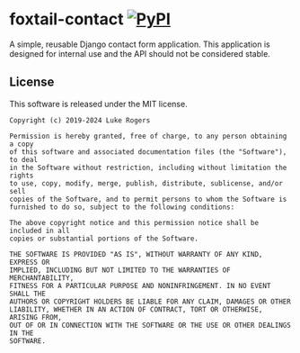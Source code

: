 # foxtail-contact  [![PyPI](https://img.shields.io/pypi/v/foxtail-contact)](https://pypi.org/project/foxtail-contact/)
A simple, reusable Django contact form application. This application is designed for
internal use and the API should not be considered stable.

## License

This software is released under the MIT license.
```
Copyright (c) 2019-2024 Luke Rogers

Permission is hereby granted, free of charge, to any person obtaining a copy
of this software and associated documentation files (the "Software"), to deal
in the Software without restriction, including without limitation the rights
to use, copy, modify, merge, publish, distribute, sublicense, and/or sell
copies of the Software, and to permit persons to whom the Software is
furnished to do so, subject to the following conditions:

The above copyright notice and this permission notice shall be included in all
copies or substantial portions of the Software.

THE SOFTWARE IS PROVIDED "AS IS", WITHOUT WARRANTY OF ANY KIND, EXPRESS OR
IMPLIED, INCLUDING BUT NOT LIMITED TO THE WARRANTIES OF MERCHANTABILITY,
FITNESS FOR A PARTICULAR PURPOSE AND NONINFRINGEMENT. IN NO EVENT SHALL THE
AUTHORS OR COPYRIGHT HOLDERS BE LIABLE FOR ANY CLAIM, DAMAGES OR OTHER
LIABILITY, WHETHER IN AN ACTION OF CONTRACT, TORT OR OTHERWISE, ARISING FROM,
OUT OF OR IN CONNECTION WITH THE SOFTWARE OR THE USE OR OTHER DEALINGS IN THE
SOFTWARE.
```
